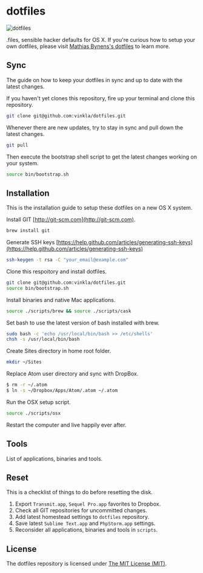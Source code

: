 # dotfiles

![dotfiles](https://cloud.githubusercontent.com/assets/499192/8982779/ab19893e-36c4-11e5-975b-86be2af72d86.png)

.files, sensible hacker defaults for OS X. If you're curious how to setup your own dotfiles, please visit [Mathias Bynens's dotfiles](https://github.com/mathiasbynens/dotfiles) to learn more.

## Sync

The guide on how to keep your dotfiles in sync and up to date with the latest changes.

If you haven't yet clones this repository, fire up your terminal and clone this repository.

```bash
git clone git@github.com:vinkla/dotfiles.git
```

Whenever there are new updates, try to stay in sync and pull down the latest changes.

```bash
git pull
```

Then execute the bootstrap shell script to get the latest changes working on your system.

```bash
source bin/bootstrap.sh
```

## Installation

This is the installation guide to setup these dotfiles on a new OS X system.

Install GIT [http://git-scm.com](http://git-scm.com).

```bash
brew install git
```

Generate SSH keys [https://help.github.com/articles/generating-ssh-keys](https://help.github.com/articles/generating-ssh-keys)

```bash
ssh-keygen -t rsa -C "your_email@example.com"
```

Clone this respoitory and install dotfiles.

```bash
git clone git@github.com:vinkla/dotfiles.git
source bin/bootstrap.sh
```

Install binaries and native Mac applications.

```bash
source ./scripts/brew && source ./scripts/cask
```

Set bash to use the latest version of bash installed with brew.

```bash
sudo bash -c 'echo /usr/local/bin/bash >> /etc/shells'
chsh -s /usr/local/bin/bash
```

Create Sites directory in home root folder.

```bash
mkdir ~/Sites
```

Replace Atom user directory and sync with DropBox.
```bash
$ rm -r ~/.atom
$ ln -s ~/Dropbox/Apps/Atom/.atom ~/.atom
```

Run the OSX setup script.

```bash
source ./scripts/osx
```

Restart the computer and live happily ever after.

## Tools

List of applications, binaries and tools.

## Reset
This is a checklist of things to do before resetting the disk.

1. Export `Transmit.app`, `Sequel Pro.app` favorites to Dropbox.
2. Check all GIT repositories for uncommitted changes.
3. Add latest homestead settings to `dotfiles` repository.
4. Save latest `Sublime Text.app` and `PhpStorm.app` settings.
5. Reconsider all applications, binaries and tools in `scripts`.

## License

The dotfiles repository is licensed under [The MIT License (MIT)](LICENSE).
